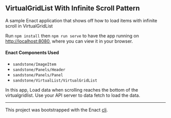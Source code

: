 ## VirtualGridList With Infinite Scroll Pattern

A sample Enact application that shows off how to load items with infinite scroll in VirtualGridList

Run `npm install` then `npm run serve` to have the app running on [http://localhost:8080](http://localhost:8080), where you can view it in your browser.

#### Enact Components Used
- `sandstone/ImageItem`
- `sandstone/Panels/Header`
- `sandstone/Panels/Panel`
- `sandstone/VirtualList/VirtualGridList`

In this app, Load data when scrolling reaches the bottom of the virtualgridlist. Use your API server to data fetch to load the data.

---

This project was bootstrapped with the Enact [cli](https://github.com/enactjs/cli).
